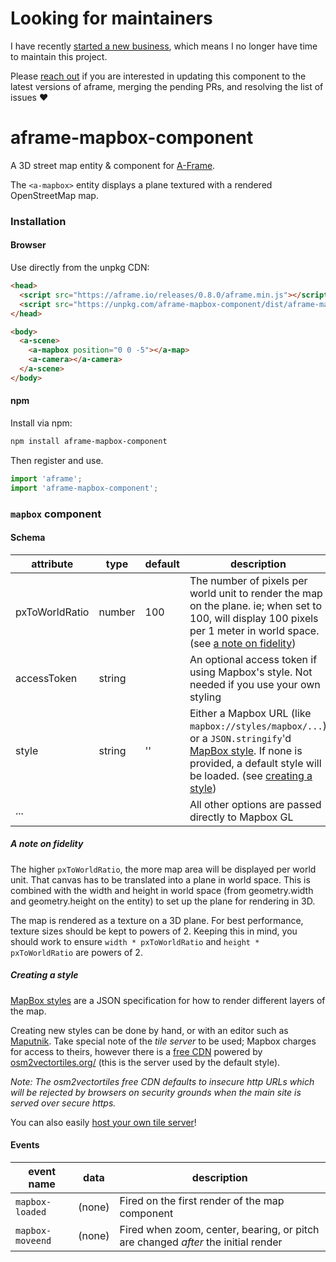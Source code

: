 # Looking for maintainers

I have recently [started a new business](https://mobile.twitter.com/ceteio), which means I no longer have time to maintain this project.

Please [reach out](https://github.com/jesstelford) if you are interested in updating this component to the latest versions of aframe, merging the pending PRs, and resolving the list of issues ❤️

# aframe-mapbox-component

A 3D street map entity & component for [A-Frame](https://aframe.io).

The `<a-mapbox>` entity displays a plane textured with a rendered OpenStreetMap
map.

### Installation

#### Browser

Use directly from the unpkg CDN:

```html
<head>
  <script src="https://aframe.io/releases/0.8.0/aframe.min.js"></script>
  <script src="https://unpkg.com/aframe-mapbox-component/dist/aframe-mapbox-component.min.js"></script>
</head>

<body>
  <a-scene>
    <a-mapbox position="0 0 -5"></a-map>
    <a-camera></a-camera>
  </a-scene>
</body>
```

#### npm

Install via npm:

```bash
npm install aframe-mapbox-component
```

Then register and use.

```javascript
import 'aframe';
import 'aframe-mapbox-component';
```

### `mapbox` component

#### Schema

| attribute | type | default | description |
|---|---|---|---|
| pxToWorldRatio | number | 100 | The number of pixels per world unit to render the map on the plane. ie; when set to 100, will display 100 pixels per 1 meter in world space. (see [a note on fidelity](#a-note-on-fidelity)) |
| accessToken | string | | An optional access token if using Mapbox's style. Not needed if you use your own styling |
| style | string | '' | Either a Mapbox URL (like `mapbox://styles/mapbox/...`) or a `JSON.stringify`'d [MapBox style](https://mapbox.com/mapbox-gl-style-spec/). If none is provided, a default style will be loaded. (see [creating a style](#creating-a-style)) |
| ... | | | All other options are passed directly to Mapbox GL |

##### A note on fidelity

The higher `pxToWorldRatio`, the more map area will be displayed per world
unit. That canvas has to be translated into a plane in world space. This is
combined with the width and height in world space (from geometry.width and
geometry.height on the entity) to set up the plane for rendering in 3D.

The map is rendered as a texture on a 3D plane. For best performance, texture
sizes should be kept to powers of 2. Keeping this in mind, you should work to
ensure `width * pxToWorldRatio` and `height * pxToWorldRatio` are powers of 2.

##### Creating a style

[MapBox styles](https://mapbox.com/mapbox-gl-style-spec/) are a JSON
specification for how to render different layers of the map.

Creating new styles can be done by hand, or with an editor such as
[Maputnik](https://github.com/maputnik/editor).
Take special note of the _tile server_ to be used;
Mapbox charges for access to theirs,
however there is a [free CDN](http://osm2vectortiles.tileserver.com/v2.json)
powered by [osm2vectortiles.org/](http://osm2vectortiles.org) (this is the
server used by the default style).

_Note: The osm2vectortiles free CDN defaults to insecure http URLs which will be
rejected by browsers on security grounds when the main site is served over
secure https._

You can also easily [host your own tile
server](http://osm2vectortiles.org/docs/getting-started/)!

#### Events

| event name | data | description |
|---|---|---|
| `mapbox-loaded` | (none) | Fired on the first render of the map component |
| `mapbox-moveend` | (none) | Fired when zoom, center, bearing, or pitch are changed _after_ the initial render |
